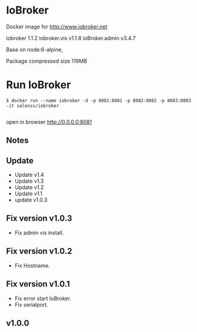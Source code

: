 
# IoBroker  

Docker image for http://www.iobroker.net  

 iobroker 1.1.2
 iobroker.vis v1.1.8
 ioBroker.admin v3.4.7

Base on node:6-alpine,

Package compressed size 119MB

# Run IoBroker
```
$ docker run --name iobroker -d -p 8081:8081 -p 8082:8082 -p 8083:8083 -it salenss/iobroker
```
```
```

open in browser  <http://0.0.0.0:8081>

## Notes

## Update
* Update v1.4
* Update v1.3
* Update v1.2
* Update v1.1
* update v1.0.3
## Fix version v1.0.3
* Fix admin vis install.
## Fix version v1.0.2
* Fix Hostname.
## Fix version v1.0.1
* Fix error start IoBroker.
* Fix serialport.
## v1.0.0
